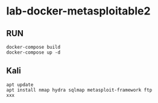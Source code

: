 # lab-docker-metasploitable2


## RUN

    docker-compose build
    docker-compose up -d


## Kali

    apt update
    apt install nmap hydra sqlmap metasploit-framework ftp
    xxx